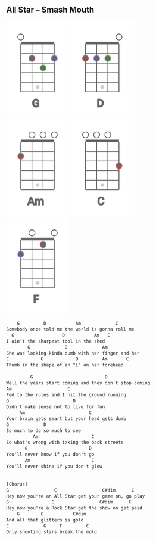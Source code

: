## All Star – Smash Mouth

![G][] ![D][] ![Am][] ![C][] ![F][]

```
    G         D           Am             C
Somebody once told me the world is gonna roll me 
  G                  D           Am   C
I ain't the sharpest tool in the shed 
        G             D             Am
She was looking kinda dumb with her finger and her 
C            G            D         Am       C
Thumb in the shape of an "L" on her forehead 

         G                           D
Well the years start coming and they don't stop coming 
Am                     C
Fed to the rules and I hit the ground running 
G                        D
Didn't make sense not to live for fun 
     Am                        C
Your brain gets smart but your head gets dumb 
G             D
So much to do so much to see 
          Am                    C
So what's wrong with taking the back streets 
       G                       D
You'll never know if you don't go 
       Am                       C
You'll never shine if you don't glow 


[Chorus]
G                 C                 C#dim      C
Hey now you're an All Star get your game on, go play 
G                C                 C#dim      C
Hey now you're a Rock Star get the show on get paid 
    G        C           C#dim
And all that glitters is gold 
C             G     F         C
Only shooting stars break the mold 

```

## 
[G]: https://raw.githubusercontent.com/Capevace/ukulele-chords/main/svgs/G.svg
[D]: https://raw.githubusercontent.com/Capevace/ukulele-chords/main/svgs/D.svg
[Am]: https://raw.githubusercontent.com/Capevace/ukulele-chords/main/svgs/Am.svg
[C]: https://raw.githubusercontent.com/Capevace/ukulele-chords/main/svgs/C.svg
[F]: https://raw.githubusercontent.com/Capevace/ukulele-chords/main/svgs/F.svg